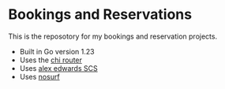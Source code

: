 # Bookings and Reservations

This is the reposotory for my bookings and reservation projects.

- Built in Go version 1.23
- Uses the [chi router](https://github.com/go-chi/chi/v5/middleware)
- Uses [alex edwards SCS](https://github.com/alexedwards/scs/v2)
- Uses [nosurf](https://github.com/justinas/nosurf)
